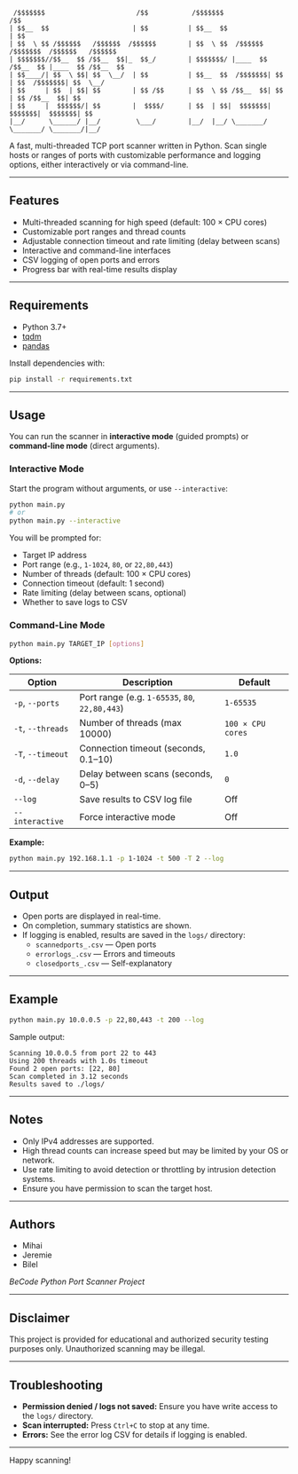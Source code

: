 ```
 /$$$$$$$                       /$$           /$$$$$$$                  /$$                    
| $$__  $$                     | $$          | $$__  $$                | $$                    
| $$  \ $$ /$$$$$$   /$$$$$$  /$$$$$$        | $$  \ $$  /$$$$$$   /$$$$$$$  /$$$$$$   /$$$$$$ 
| $$$$$$$//$$__  $$ /$$__  $$|_  $$_/        | $$$$$$$/ |____  $$ /$$__  $$ |____  $$ /$$__  $$
| $$____/| $$  \ $$| $$  \__/  | $$          | $$__  $$  /$$$$$$$| $$  | $$  /$$$$$$$| $$  \__/
| $$     | $$  | $$| $$        | $$ /$$      | $$  \ $$ /$$__  $$| $$  | $$ /$$__  $$| $$      
| $$     |  $$$$$$/| $$        |  $$$$/      | $$  | $$|  $$$$$$$|  $$$$$$$|  $$$$$$$| $$      
|__/      \______/ |__/         \___/        |__/  |__/ \_______/ \_______/ \_______/|__/ 

```
A fast, multi-threaded TCP port scanner written in Python. Scan single hosts or ranges of ports with customizable performance and logging options, either interactively or via command-line.

---

## Features

- Multi-threaded scanning for high speed (default: 100 × CPU cores)
- Customizable port ranges and thread counts
- Adjustable connection timeout and rate limiting (delay between scans)
- Interactive and command-line interfaces
- CSV logging of open ports and errors
- Progress bar with real-time results display

---

## Requirements

- Python 3.7+
- [tqdm](https://pypi.org/project/tqdm/)
- [pandas](https://pypi.org/project/pandas/)

Install dependencies with:

```bash
pip install -r requirements.txt
```

---

## Usage

You can run the scanner in **interactive mode** (guided prompts) or **command-line mode** (direct arguments).

### Interactive Mode

Start the program without arguments, or use `--interactive`:

```bash
python main.py
# or
python main.py --interactive
```

You will be prompted for:

- Target IP address
- Port range (e.g., `1-1024`, `80`, or `22,80,443`)
- Number of threads (default: 100 × CPU cores)
- Connection timeout (default: 1 second)
- Rate limiting (delay between scans, optional)
- Whether to save logs to CSV

### Command-Line Mode

```bash
python main.py TARGET_IP [options]
```

**Options:**

| Option           | Description                                       | Default              |
|------------------|---------------------------------------------------|----------------------|
| `-p`, `--ports`  | Port range (e.g. `1-65535`, `80`, `22,80,443`)    | `1-65535`            |
| `-t`, `--threads`| Number of threads (max 10000)                     | `100 × CPU cores`    |
| `-T`, `--timeout`| Connection timeout (seconds, 0.1–10)              | `1.0`                |
| `-d`, `--delay`  | Delay between scans (seconds, 0–5)                | `0`                  |
| `--log`          | Save results to CSV log file                      | Off                  |
| `--interactive`  | Force interactive mode                            | Off                  |

**Example:**

```bash
python main.py 192.168.1.1 -p 1-1024 -t 500 -T 2 --log
```

---

## Output

- Open ports are displayed in real-time.
- On completion, summary statistics are shown.
- If logging is enabled, results are saved in the `logs/` directory:
  - `scannedports_.csv` — Open ports
  - `errorlogs_.csv` — Errors and timeouts
  - `closedports_.csv` — Self-explanatory

---

## Example

```bash
python main.py 10.0.0.5 -p 22,80,443 -t 200 --log
```

Sample output:

```
Scanning 10.0.0.5 from port 22 to 443
Using 200 threads with 1.0s timeout
Found 2 open ports: [22, 80]
Scan completed in 3.12 seconds
Results saved to ./logs/
```

---

## Notes

- Only IPv4 addresses are supported.
- High thread counts can increase speed but may be limited by your OS or network.
- Use rate limiting to avoid detection or throttling by intrusion detection systems.
- Ensure you have permission to scan the target host.

---

## Authors

- Mihai
- Jeremie
- Bilel

_BeCode Python Port Scanner Project_

---

## Disclaimer

This project is provided for educational and authorized security testing purposes only. Unauthorized scanning may be illegal.

---

## Troubleshooting

- **Permission denied / logs not saved:** Ensure you have write access to the `logs/` directory.
- **Scan interrupted:** Press `Ctrl+C` to stop at any time.
- **Errors:** See the error log CSV for details if logging is enabled.

---

Happy scanning!

